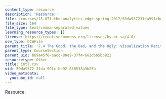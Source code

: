 ```yaml
---
content_type: resource
description: 'Resource:'
file: /courses/15-071-the-analytics-edge-spring-2017/50da937231da991cbe926f8538a9b25b_intl.csv
file_size: 164
file_type: text/comma-separated-values
learning_resource_types: []
license: https://creativecommons.org/licenses/by-nc-sa/4.0/
ocw_type: OCWFile
parent_title: '7.4 The Good, the Bad, and the Ugly: Visualization Recitation  (Recitation)'
parent_type: CourseSection
parent_uid: b69a45f6-aacc-80e9-37f4-661dbb5bb822
resourcetype: Other
title: intl.csv
uid: 50da9372-31da-991c-be92-6f8538a9b25b
video_metadata:
  youtube_id: null
---
```

Resource: